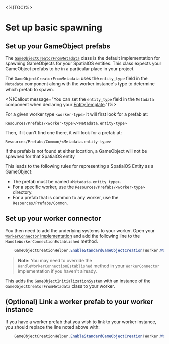<%(TOC)%>

# Set up basic spawning

## Set up your GameObject prefabs

The [`GameObjectCreatorFromMetadata`]({{urlRoot}}/api/game-object-creation/game-object-creator-from-metadata) class is the default implementation for spawning GameObjects for your SpatialOS entities. This class expects your GameObject prefabs to be in a particular place in your project.

The `GameObjectCreatorFromMetadata` uses the `entity_type` field in the `Metadata` component along with the worker instance's type to determine which prefab to spawn.

<%(Callout message="You can set the `entity_type` field in the `Metadata` component when declaring your [EntityTemplate]({{urlRoot}}/reference/concepts/entity-templates).")%>

For a given worker type `<worker-type>` it will first look for a prefab at:

```text
Resources/Prefabs/<worker-type>/<Metadata.entity-type>
```

Then, if it can't find one there, it will look for a prefab at:

```text
Resources/Prefabs/Common/<Metadata.entity-type>
```

If the prefab is not found at either location, a GameObject will not be spawned for that SpatialOS entity

This leads to the following rules for representing a SpatialOS Entity as a GameObject:

* The prefab must be named `<Metadata.entity_type>`.
* For a specific worker, use the `Resources/Prefabs/<worker-type>` directory.
* For a prefab that is common to any worker, use the `Resources/Prefabs/Common`.

## Set up your worker connector

You then need to add the underlying systems to your worker. Open your [`WorkerConnector` implementation]({{urlRoot}}/reference/workflows/monobehaviour/worker-connectors) and add the following line to the `HandleWorkerConnectionEstablished` method.

```csharp
    GameObjectCreationHelper.EnableStandardGameObjectCreation(Worker.World);
```

> **Note:** You may need to override the `HandleWorkerConnectionEstablished` method in your `WorkerConnector` implementation if you haven't already.

This adds the `GameObjectInitializationSystem` with an instance of the `GameObjectCreatorFromMetadata` class to your worker.

## (Optional) Link a worker prefab to your worker instance

If you have a worker prefab that you wish to link to your worker instance, you should replace the line noted above with:

```csharp
    GameObjectCreationHelper.EnableStandardGameObjectCreation(Worker.World, workerPrefabInstance);
```
